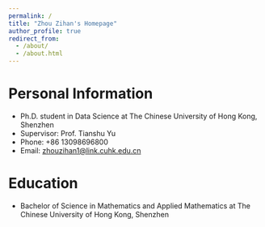 ```yaml
---
permalink: /
title: "Zhou Zihan's Homepage"
author_profile: true
redirect_from: 
  - /about/
  - /about.html
---
```




# Personal Information
- Ph.D. student in Data Science at The Chinese University of Hong Kong, Shenzhen
- Supervisor: Prof. Tianshu Yu
- Phone: +86 13098696800  
- Email: zhouzihan1@link.cuhk.edu.cn

# Education
- Bachelor of Science in Mathematics and Applied Mathematics at The Chinese University of Hong Kong, Shenzhen